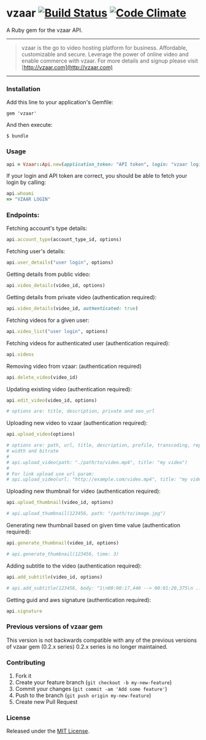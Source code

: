 # vzaar  [![Build Status](https://secure.travis-ci.org/vzaar/vzaar-api-ruby.png)](http://travis-ci.org/vzaar/vzaar-api-ruby) [![Code Climate](https://codeclimate.com/github/vzaar/vzaar-api-ruby.png)](https://codeclimate.com/github/vzaar/vzaar-api-ruby)

A Ruby gem for the vzaar API.

---

>vzaar is the go to video hosting platform for business. Affordable, customizable and secure. Leverage the power of online video and enable commerce with vzaar. For more details and signup please visit [http://vzaar.com](http://vzaar.com)

----

### Installation

Add this line to your application's Gemfile:

    gem 'vzaar'

And then execute:

    $ bundle


### Usage

```ruby
api = Vzaar::Api.new(application_token: "API token", login: "vzaar login")
```

If your login and API token are correct, you should be able to fetch your login by calling:
```ruby
api.whoami
=> "VZAAR LOGIN"
```

### Endpoints:

Fetching account's type details:
```ruby
api.account_type(account_type_id, options)
```

Fetching user's details:
```ruby
api.user_details("user login", options)
```

Getting details from public video:
```ruby
api.video_details(video_id, options)
```

Getting details from private video (authentication required):
```ruby
api.video_details(video_id, authenticated: true)
```

Fetching videos for a given user:
```ruby
api.video_list("user login", options)
```

Fetching videos for authenticated user (authentication required):
```ruby
api.videos
```

Removing video from vzaar: (authentication required)
```ruby
api.delete_video(video_id)
```

Updating existing video (authentication required):
```ruby
api.edit_video(video_id, options)

# options are: title, description, private and seo_url
```

Uploading new video to vzaar (authentication required):
```ruby
api.upload_video(options)

# options are: path, url, title, description, profile, transcoding, replace_id,
# width and bitrate
#
# api.upload_video(path: "./path/to/video.mp4", title: "my video")
#
# For link upload use url param:
# api.upload_video(url: "http://example.com/video.mp4", title: "my video")
```

Uploading new thumbnail for video (authentication required):
```ruby
api.upload_thumbnail(video_id, options)

# api.upload_thumbnail(123456, path: "/path/to/image.jpg")
```

Generating new thumbnail based on given time value (authentication required):
```ruby
api.generate_thumbnail(video_id, options)

# api.generate_thumbnail(123456, time: 3)
```

Adding subtitle to the video (authentication required):
```ruby
api.add_subtitle(video_id, options)

# api.add_subtitle(123456, body: "1\n00:00:17,440 --> 00:01:20,375\n ......", language: "en")
```

Getting guid and aws signature (authentication required):
```ruby
api.signature
```

### Previous versions of vzaar gem

This version is not backwards compatible with any of the previous versions of vzaar gem (0.2.x series)
0.2.x series is no longer maintained.


### Contributing

1. Fork it
2. Create your feature branch (`git checkout -b my-new-feature`)
3. Commit your changes (`git commit -am 'Add some feature'`)
4. Push to the branch (`git push origin my-new-feature`)
5. Create new Pull Request

### License

Released under the [MIT License](http://www.opensource.org/licenses/MIT).
